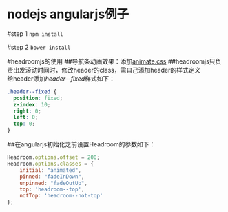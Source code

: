 nodejs angularjs例子
=============
#step 1
`npm install`

#step 2
`bower install`

#headroomjs的使用
##导航条动画效果：添加[animate.css](http://daneden.github.io/animate.css/)
##headroomjs只负责出发滚动时间时，修改header的class，需自己添加header的样式定义<br/>
给header添加*header--fixed*样式如下：<br/>
```css
.header--fixed {
  position: fixed;
  z-index: 10;
  right: 0;
  left: 0;
  top: 0;
}
```
##在angularjs初始化之前设置Headroom的参数如下：
```javascript
Headroom.options.offset = 200;
Headroom.options.classes = {
    initial: "animated",
    pinned: "fadeInDown",
    unpinned: "fadeOutUp",
    top: 'headroom--top',
    notTop: 'headroom--not-top'
};
```